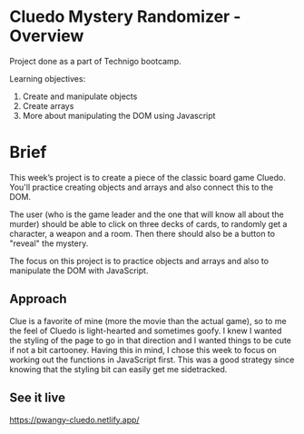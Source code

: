 # Cluedo Mystery Randomizer - Overview
Project done as a part of Technigo bootcamp. 

Learning objectives:
1. Create and manipulate objects
2. Create arrays
3. More about manipulating the DOM using Javascript

# Brief
This week’s project is to create a piece of the classic board game Cluedo. 
You'll practice creating objects and arrays and also connect this to the DOM.

The user (who is the game leader and the one that will know all about the murder) should be able to click on three decks of cards, to randomly get a character, a weapon and a room. Then there should also be a button to "reveal" the mystery.

The focus on this project is to practice objects and arrays and also to manipulate the DOM with JavaScript.

## Approach
Clue is a favorite of mine (more the movie than the actual game), so to me the feel of Cluedo is light-hearted and sometimes goofy. I knew I wanted the styling of the page to go in that direction and I wanted things to be cute if not a bit cartooney. Having this in mind, I chose this week to focus on working out the functions in JavaScript first. This was a good strategy since knowing that the styling bit can easily get me sidetracked. 


## See it live
https://pwangy-cluedo.netlify.app/